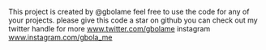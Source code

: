This project is created by @gbolame
feel free to use the code for any of your projects.
please give this code a star on github
you can check out my twitter handle for more
www.twitter.com/gbolame
instagram
www.instagram.com/gbola_me